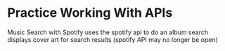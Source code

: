 # Practice Working With APIs
Music Search with Spotify
uses the spotify api to do an album search
displays cover art for search results
(spotify API may no longer be open)
